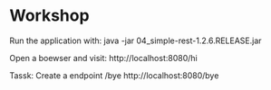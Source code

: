 # Workshop
Run the application with:
java -jar 04_simple-rest-1.2.6.RELEASE.jar

Open a boewser and visit:
http://localhost:8080/hi

Tassk: Create a endpoint /bye
http://localhost:8080/bye